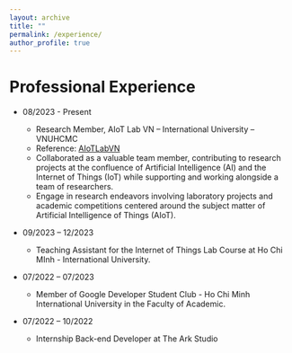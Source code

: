 ```yaml
---
layout: archive
title: ""
permalink: /experience/
author_profile: true
---
```


Professional Experience
======
* 08/2023 - Present
  * Research Member, AIoT Lab VN – International University – VNUHCMC
  * Reference: [AIoTLabVN](https://aiotlab.vn/)
  * Collaborated as a valuable team member, contributing to research projects at the confluence of Artificial Intelligence (AI) and the Internet of Things (IoT) while supporting and working alongside a team of researchers.
  * Engage in research endeavors involving laboratory projects and academic competitions centered around the subject matter of Artificial Intelligence of Things (AIoT).
  
* 09/2023 – 12/2023
  * Teaching Assistant for the Internet of Things Lab Course at Ho Chi MInh - International University.
* 07/2022 – 07/2023
  * Member of Google Developer Student Club - Ho Chi Minh International University in the Faculty of Academic.
* 07/2022 – 10/2022
  * Internship Back-end Developer at The Ark Studio